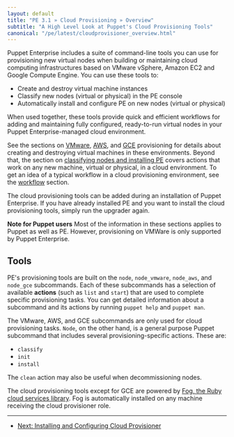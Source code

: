 ```yaml
---
layout: default
title: "PE 3.1 » Cloud Provisioning » Overview"
subtitle: "A High Level Look at Puppet's Cloud Provisioning Tools"
canonical: "/pe/latest/cloudprovisioner_overview.html"
---
```


Puppet Enterprise includes a suite of command-line tools you can use for provisioning new virtual nodes when building or maintaining cloud computing infrastructures based on VMware vSphere, Amazon EC2 and Google Compute Engine. You can use these tools to:

* Create and destroy virtual machine instances
* Classify new nodes (virtual or physical) in the PE console
* Automatically install and configure PE on new nodes (virtual or physical)

When used together, these tools provide quick and efficient workflows for adding and maintaining fully configured, ready-to-run virtual nodes in your Puppet Enterprise-managed cloud environment.

See the sections on [VMware](./cloudprovisioner_vmware.html), [AWS](./cloudprovisioner_aws.html), and [GCE](./cloudprovisioner_GCE.html) provisioning for details about creating and destroying virtual machines in these environments. Beyond that, the section on [classifying nodes and installing PE](./cloudprovisioner_classifying_installing.html) covers actions that work on any new machine, virtual or physical, in a cloud environment. To get an idea of a typical workflow in a cloud provisioning environment, see the [workflow](./cloudprovisioner_workflow.html) section.

The cloud provisioning tools can be added during an installation of Puppet Enterprise. If you have already installed PE and you want to install the cloud provisioning tools, simply run the upgrader again.

**Note for Puppet users** Most of the information in these sections applies to Puppet as well as PE. However, provisioning on VMWare is only supported by Puppet Enterprise. 

Tools
-----

PE's provisioning tools are built on the `node`, `node_vmware`, `node_aws`, and `node_gce` subcommands. Each of these subcommands has a selection of available **actions** (such as `list` and `start`) that are used to complete specific provisioning tasks. You can get detailed information about a subcommand and its actions by running `puppet help` and `puppet man`.

The VMware, AWS, and GCE subcommands are only used for cloud provisioning tasks. `Node`, on the other hand, is a general purpose Puppet subcommand that includes several provisioning-specific actions. These are:

- `classify`
- `init`
- `install`

The `clean` action may also be useful when decommissioning nodes.

The cloud provisioning tools except for GCE are powered by [Fog, the Ruby cloud services library](https://github.com/fog/fog). Fog is automatically installed on any machine receiving the cloud provisioner role.

* * *

- [Next: Installing and Configuring Cloud Provisioner](./cloudprovisioner_configuring.html)
